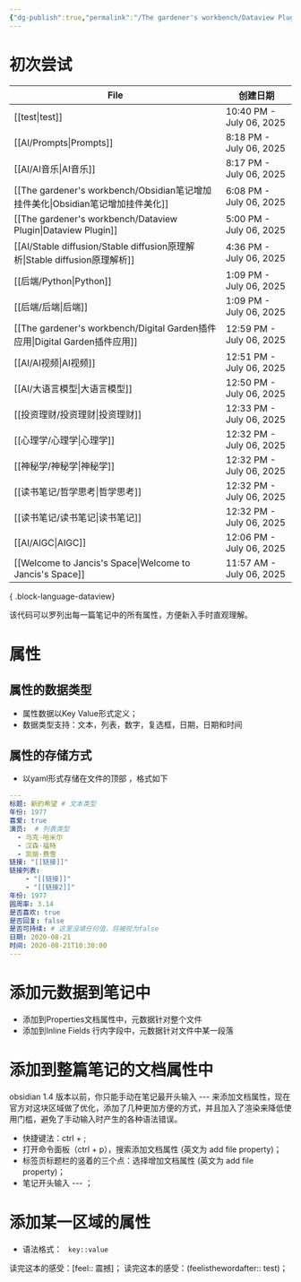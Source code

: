 ```yaml
---
{"dg-publish":true,"permalink":"/The gardener's workbench/Dataview Plugin/","noteIcon":""}
---
```




# 初次尝试

| File                                                                   | 创建日期                     |
| ---------------------------------------------------------------------- | ------------------------ |
| [[test\|test]]                                                      | 10:40 PM - July 06, 2025 |
| [[AI/Prompts\|Prompts]]                                             | 8:18 PM - July 06, 2025  |
| [[AI/AI音乐\|AI音乐]]                                                   | 8:17 PM - July 06, 2025  |
| [[The gardener's workbench/Obsidian笔记增加挂件美化\|Obsidian笔记增加挂件美化]]     | 6:08 PM - July 06, 2025  |
| [[The gardener's workbench/Dataview Plugin\|Dataview Plugin]]       | 5:00 PM - July 06, 2025  |
| [[AI/Stable diffusion/Stable diffusion原理解析\|Stable diffusion原理解析]]  | 4:36 PM - July 06, 2025  |
| [[后端/Python\|Python]]                                               | 1:09 PM - July 06, 2025  |
| [[后端/后端\|后端]]                                                       | 1:09 PM - July 06, 2025  |
| [[The gardener's workbench/Digital Garden插件应用\|Digital Garden插件应用]] | 12:59 PM - July 06, 2025 |
| [[AI/AI视频\|AI视频]]                                                   | 12:51 PM - July 06, 2025 |
| [[AI/大语言模型\|大语言模型]]                                                 | 12:50 PM - July 06, 2025 |
| [[投资理财/投资理财\|投资理财]]                                                 | 12:33 PM - July 06, 2025 |
| [[心理学/心理学\|心理学]]                                                    | 12:32 PM - July 06, 2025 |
| [[神秘学/神秘学\|神秘学]]                                                    | 12:32 PM - July 06, 2025 |
| [[读书笔记/哲学思考\|哲学思考]]                                                 | 12:32 PM - July 06, 2025 |
| [[读书笔记/读书笔记\|读书笔记]]                                                 | 12:32 PM - July 06, 2025 |
| [[AI/AIGC\|AIGC]]                                                   | 12:06 PM - July 06, 2025 |
| [[Welcome to Jancis's Space\|Welcome to Jancis's Space]]            | 11:57 AM - July 06, 2025 |

{ .block-language-dataview}


该代码可以罗列出每一篇笔记中的所有属性，方便新入手时直观理解。


# 属性
## 属性的数据类型
- 属性数据以Key Value形式定义；
- 数据类型支持：文本，列表，数字，复选框，日期，日期和时间

## 属性的存储方式
- 以yaml形式存储在文件的顶部 ，格式如下
```yaml
---
标题: 新的希望 # 文本类型
年份: 1977
喜爱: true
演员:  # 列表类型
  - 马克·哈米尔
  - 汉森·福特
  - 凯丽·费雪
链接: "[[链接]]" 
链接列表: 
	- "[[链接]]" 
	- "[[链接2]]"
年份: 1977 
圆周率: 3.14
是否喜欢: true 
是否回复: false 
是否可持续: # 这里没填任何值，将被视为false
日期: 2020-08-21 
时间: 2020-08-21T10:30:00
---
```

# 添加元数据到笔记中
- 添加到Properties文档属性中，元数据针对整个文件
- 添加到Inline Fields 行内字段中，元数据针对文件中某一段落

# 添加到整篇笔记的文档属性中
obsidian 1.4 版本以前，你只能手动在笔记最开头输入 --- 来添加文档属性，现在官方对这块区域做了优化，添加了几种更加方便的方式，并且加入了渲染来降低使用门槛，避免了手动输入时产生的各种语法错误。

- 快捷键法：ctrl + ;
- 打开命令面板（ctrl + p），搜索添加文档属性 (英文为 add file property)；
- 标签页标题栏的竖着的三个点：选择增加文档属性 (英文为 add file property)；
- 笔记开头输入 --- ；

# 添加某一区域的属性
- 语法格式： ```
key::value```

读完这本的感受：[feel:: 震撼]；
读完这本的感受：(feelisthewordafter:: test)；
